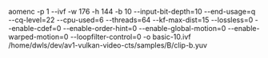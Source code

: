 aomenc -p 1 --ivf -w 176 -h 144 -b 10 --input-bit-depth=10 --end-usage=q --cq-level=22 --cpu-used=6 --threads=64  --kf-max-dist=15  --lossless=0 --enable-cdef=0 --enable-order-hint=0 --enable-global-motion=0 --enable-warped-motion=0 --loopfilter-control=0 -o basic-10.ivf  /home/dwls/dev/av1-vulkan-video-cts/samples/B/clip-b.yuv
